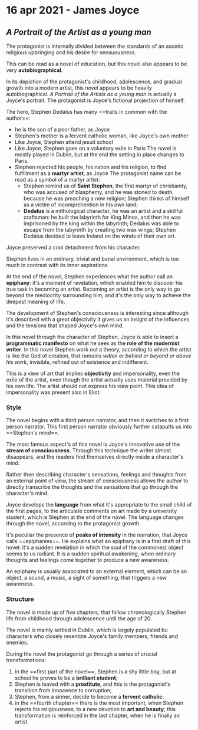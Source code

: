 # 16 apr 2021 - James Joyce

## _A Portrait of the Artist as a young man_

The protagonist is internally divided between the standards of an ascetic religious upbringing and his desire for sensuousness.

This can be read as a novel of education, but this novel also appears to be very **autobiographical**.

In its depiction of the protagonist's childhood, adolescence, and gradual growth into a modern artist, this novel appears to be heavily autobiographical.
_A Portrait of the Artists as a young man_ is actually a Joyce's portrait. The protagonist is Joyce's fictional projection of himself.

The hero, Stephen Dedalus has many ==traits in common with the author==:
- he is the son of a poor father, as Joyce
- Stephen's mother is a fervent catholic woman, like Joyce's own mother
- Like Joyce, Stephen attend jesuit school
- Like Joyce, Stephen goes on a voluntary exile in Paris
The novel is mostly played in Dublin, but at the end the setting in place changes to Paris.
- Stephen rejected his people, his nation and his religion, to find fulfillment as a **martyr artist**, as Joyce
The protagonist name can be read as a symbol of a martyr artist:
  - Stephen remind us of **Saint Stephen**, the first martyr of christianity, who was accused of blasphemy, and he was stoned to death, because he was preaching a new religion; Stephen thinks of himself as a victim of incomprehention in his own land;
  - **Dedalus** is a mithological character, he was an artist and a skillful craftsman: he built the labyrinth for King Minos, and then he was imprisoned by the king within the labyrinth; Dedalus was able to escape from the labyrinth by creating two wax wings; Stephen Dedalus decided to leave Ireland on the winds of their own art.

Joyce preserved a cool detachment from his character.

Stephen lives in an ordinary, trivial and banal environment, which is too much in contrast with its inner aspirations.

At the end of the novel, Stephen experiences what the author call an **epiphany**: it's a moment of revelation, which enabled him to discover his true task in becoming an artist.
Becoming an artist is the only way to go beyond the mediocrity surrounding him, and it's the only way to achieve the deepest meaning of life.

The development of Stephen's consciousness is interesting since although it's described with a great objectivity it gives us an insight of the influences and the tensions that shaped Joyce's own mind.

In this novel through the character of Stephen, Joyce is able to insert a **programmatic manifesto** on what he sees as the **role of the modernist writer**.
In this novel Stephen work out a theory, according to which the artist is like the God of creation, that _remains within or behind or beyond or above his work_, invisible, refined out of existence and indifferent.

This is a view of art that implies **objectivity** and impersonality, even the exile of the artist, even though the artist actually uses material provided by his own life. The artist should not express his view point.
This idea of impersonality was present also in Eliot.

### Style

The novel begins with a third person narrator, and then it switches to a first person narrator. This first person narrator obviously further catapults us into ==Stephen's mind==.

The most famous aspect's of this novel is Joyce's innovative use of the **stream of consciousness**.
Through this technique the writer almost disappears, and the readers find themselves directly inside a character's mind.

Rather then describing character's sensations, feelings and thoughts from an external point of view, the stream of consciousness allows the author to directly transcribe the thoughts and the sensations that go through the character's mind.

Joyce develops the **language** from what it's appropriate to the small child of the first pages, to the articulate comments on art made by a university student, which is Stephen at the end of the novel.
The language changes through the novel, according to the protagonist growth.

It's peculiar the presence of **peaks of intensity** in the narration, that Joyce calls ==epiphanies==.
He explains what an epiphany is in a first draft of this novel: it's a sudden revelation in which the soul of the commonest object seems to us radiant.
It is a sudden spiritual awakening, when ordinary thoughts and feelings come together to produce a new awareness.

An epiphany is usually associated to an external element, which can be an object, a sound, a music, a sight of something, that triggers a new awareness.

### Structure

The novel is made up of five chapters, that follow chronologically Stephen life from childhood through adolescence until the age of 20.

The novel is mainly settled in Dublin, which is largely populated bu characters who closely resemble Joyce's family members, friends and enemies.

During the novel the protagonist go through a series of crucial transformations:
1. in the ==first part of the novel==, Stephen is a shy little boy, but at school he proves to be a **brilliant student**;
2. Stephen is leaved with a **prostitute**, and this is the protagonist's transition from innocence to corruption;
3. Stephen, from a sinner, decide to become a **fervent catholic**;
4. in the ==fourth chapter== there is the most important, when Stephen rejects his religiousness, to a new devotion to **art and beauty**; this transformation is reinforced in the last chapter, when he is finally an artist.
